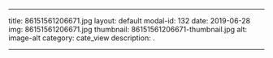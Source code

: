 
---
title: 86151561206671.jpg
layout: default
modal-id: 132
date: 2019-06-28
img: 86151561206671.jpg
thumbnail: 86151561206671-thumbnail.jpg
alt: image-alt
category: cate_view
description: .

---
